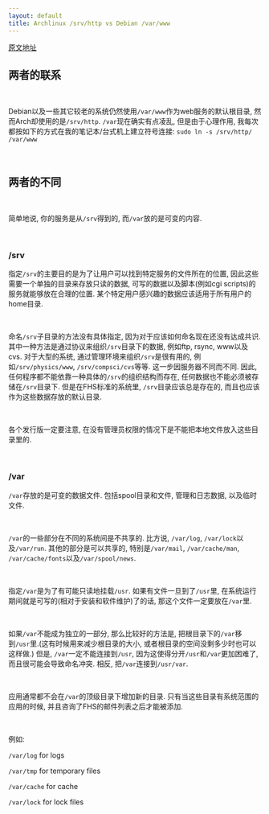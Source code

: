 ```yaml
---
layout: default
title: Archlinux /srv/http vs Debian /var/www
---
```


[原文地址](http://www.wulf.co.nz/archlinux-srvhttp-vs-debian-varwww/)

## 两者的联系

<br>

Debian以及一些其它较老的系统仍然使用`/var/www`作为web服务的默认根目录, 然而Arch却使用的是`/srv/http`. `/var`现在确实有点凌乱, 但是由于心理作用, 我每次都按如下的方式在我的笔记本/台式机上建立符号连接: `sudo ln -s /srv/http/ /var/www`

<br>

## 两者的不同

<br>

简单地说, 你的服务是从`/srv`得到的, 而`/var`放的是可变的内容.

<br>

### /srv

指定`/srv`的主要目的是为了让用户可以找到特定服务的文件所在的位置, 因此这些需要一个单独的目录来存放只读的数据, 可写的数据以及脚本(例如cgi scripts)的服务就能够放在合理的位置. 某个特定用户感兴趣的数据应该适用于所有用户的home目录.

<br>

命名`/srv`子目录的方法没有具体指定, 因为对于应该如何命名现在还没有达成共识. 其中一种方法是通过协议来组织`/srv`目录下的数据, 例如ftp, rsync, www以及cvs. 对于大型的系统, 通过管理环境来组织`/srv`是很有用的, 例如`/srv/physics/www`, `/srv/compsci/cvs`等等. 这一步因服务器不同而不同. 因此, 任何程序都不能依靠一种具体的`/srv`的组织结构而存在, 任何数据也不能必须被存储在`/srv`目录下. 但是在FHS标准的系统里, `/srv`目录应该总是存在的, 而且也应该作为这些数据存放的默认目录.

<br>

各个发行版一定要注意, 在没有管理员权限的情况下是不能把本地文件放入这些目录里的.

<br>

### /var
`/var`存放的是可变的数据文件. 包括spool目录和文件, 管理和日志数据, 以及临时文件.

<br>

`/var`的一些部分在不同的系统间是不共享的. 比方说, `/var/log`, `/var/lock`以及`/var/run`. 其他的部分是可以共享的, 特别是`/var/mail`, `/var/cache/man`, `/var/cache/fonts`以及`/var/spool/news`.

<br>

指定`/var`是为了有可能只读地挂载`/usr`. 如果有文件一旦到了`/usr`里, 在系统运行期间就是可写的(相对于安装和软件维护)了的话, 那这个文件一定要放在`/var`里.

<br>

如果`/var`不能成为独立的一部分, 那么比较好的方法是, 把根目录下的`/var`移到`/usr`里.(这有时候用来减少根目录的大小, 或者根目录的空间没剩多少时也可以这样做.) 但是, `/var`一定不能连接到`/usr`, 因为这使得分开`/usr`和`/var`更加困难了, 而且很可能会导致命名冲突. 相反, 把`/var`连接到`/usr/var`.

<br>

应用通常都不会在`/var`的顶级目录下增加新的目录. 只有当这些目录有系统范围的应用的时候, 并且咨询了FHS的邮件列表之后才能被添加.

<br>

例如:

`/var/log` for logs

`/var/tmp` for temporary files

`/var/cache` for cache

`/var/lock` for lock files

<br>
